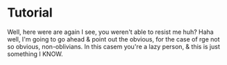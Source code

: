 # Tutorial

Well, here were are again I see, you weren't able to resist me huh? Haha well, I'm going to go ahead & point out the obvious, for the case of rge not so obvious, non-oblivians. In this casem you're a lazy person, & this is just something I KNOW.
